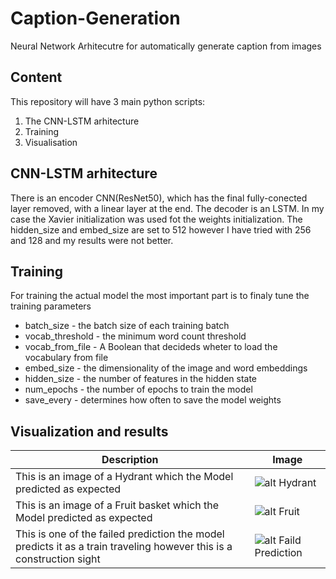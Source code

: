 # Caption-Generation
Neural Network Arhitecutre for automatically generate caption from images

## Content

This repository will have 3 main python scripts:

1. The CNN-LSTM arhitecture
2. Training
3. Visualisation

## CNN-LSTM arhitecture

There is an encoder CNN(ResNet50), which has the final fully-conected layer removed, with a linear layer at the end. The decoder is an LSTM. In my case the Xavier initialization was used fot the weights initialization. The hidden_size and embed_size are set to 512 however I have tried with 256 and 128 and my results were not better.

## Training

For training the actual model the most important part is to finaly tune the training parameters

- batch_size - the batch size of each training batch
- vocab_threshold - the minimum word count threshold
- vocab_from_file - A Boolean that decideds wheter to load the vocabulary from file
- embed_size - the dimensionality of the image and word embeddings
- hidden_size - the number of features in the hidden state
- num_epochs - the number of epochs to train the model
- save_every - determines how often to save the model weights

## Visualization and results

| Description                                                                                    | Image  |
|  --------------------------------------------------------------------------------------------- | ------ |
| This is an image of a Hydrant which the Model predicted as expected | ![alt Hydrant](https://github.com/claudiup423/Caption-Generation/blob/main/result_images/Hydrant.png) |
| This is an image of a Fruit basket which the Model predicted as expected | ![alt Fruit](https://github.com/claudiup423/Caption-Generation/blob/main/result_images/Fruits.png) |
| This is one of the failed prediction the model predicts it as a train traveling however this is a construction sight| ![alt Faild Prediction](https://github.com/claudiup423/Caption-Generation/blob/main/result_images/Track.png) |